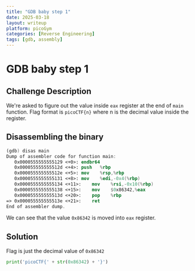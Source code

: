 ```yaml
---
title: "GDB baby step 1"
date: 2025-03-18
layout: writeup
platform: picoGym
categories: [Reverse Engineering]
tags: [gdb, assembly]
---
```


# GDB baby step 1

## Challenge Description

We're asked to figure out the value inside `eax` register at the end of `main` function.
Flag format is `picoCTF{n}` where n is the decimal value inside the register.

## Disassembling the binary

```nasm
(gdb) disas main
Dump of assembler code for function main:
   0x0000555555555129 <+0>:	endbr64
   0x000055555555512d <+4>:	push   %rbp
   0x000055555555512e <+5>:	mov    %rsp,%rbp
   0x0000555555555131 <+8>:	mov    %edi,-0x4(%rbp)
   0x0000555555555134 <+11>:	mov    %rsi,-0x10(%rbp)
   0x0000555555555138 <+15>:	mov    $0x86342,%eax
   0x000055555555513d <+20>:	pop    %rbp
=> 0x000055555555513e <+21>:	ret
End of assembler dump.
```

We can see that the value `0x86342` is moved into `eax` register.

## Solution

Flag is just the decimal value of `0x86342`

```python
print('picoCTF{' + str(0x86342) + '}')
```
